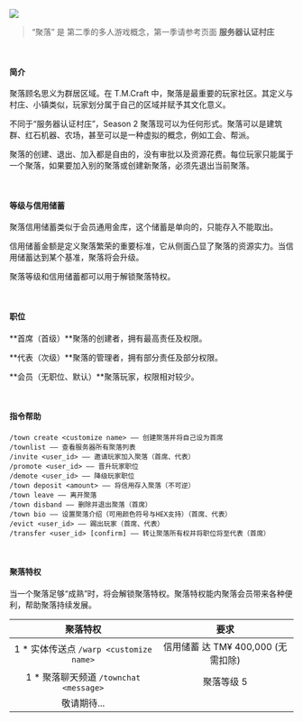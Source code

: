 ![](https://tigerdingcom-1258728659.cos.ap-shanghai.myqcloud.com/basics/settlement.jpg)

> “聚落” 是 第二季的多人游戏概念，第一季请参考页面 **服务器认证村庄**

<br>

#### 简介

聚落顾名思义为群居区域。在 T.M.Craft 中，聚落是最重要的玩家社区。其定义与村庄、小镇类似，玩家划分属于自己的区域并赋予其文化意义。

不同于“服务器认证村庄”，Season 2 聚落现可以为任何形式。聚落可以是建筑群、红石机器、农场，甚至可以是一种虚拟的概念，例如工会、帮派。

聚落的创建、退出、加入都是自由的，没有审批以及资源花费。每位玩家只能属于一个聚落，如果要加入别的聚落或创建新聚落，必须先退出当前聚落。

&nbsp;

#### 等级与信用储蓄

聚落信用储蓄类似于会员通用金库，这个储蓄是单向的，只能存入不能取出。

信用储蓄金额是定义聚落繁荣的重要标准，它从侧面凸显了聚落的资源实力。当信用储蓄达到某个基准，聚落将会升级。

聚落等级和信用储蓄都可以用于解锁聚落特权。

&nbsp;

#### 职位

**首席（首级）**聚落的创建者，拥有最高责任及权限。

**代表（次级）**聚落的管理者，拥有部分责任及部分权限。

**会员（无职位、默认）**聚落玩家，权限相对较少。

&nbsp;

#### 指令帮助

```
/town create <customize name> —— 创建聚落并将自己设为首席
/townlist —— 查看服务器所有聚落列表
/invite <user_id> —— 邀请玩家加入聚落（首席、代表）
/promote <user_id> —— 晋升玩家职位
/demote <user_id> —— 降级玩家职位
/town deposit <amount> —— 将信用存入聚落（不可逆）
/town leave —— 离开聚落
/town disband —— 删除并退出聚落（首席）
/town bio —— 设置聚落介绍（可用颜色符号与HEX支持）（首席、代表）
/evict <user_id> —— 踢出玩家（首席、代表）
/transfer <user_id> [confirm] —— 转让聚落所有权并将职位将至代表（首席）
```

&nbsp;

#### 聚落特权

当一个聚落足够“成熟”时，将会解锁聚落特权。聚落特权能内聚落会员带来各种便利，帮助聚落持续发展。

|                 聚落特权                 |                要求                |
| :--------------------------------------: | :--------------------------------: |
| 1 * 实体传送点  `/warp <customize name>` | 信用储蓄 达 TM¥ 400,000 (无需扣除) |
|  1 * 聚落聊天频道 `/townchat <message>`  |             聚落等级 5             |
|               敬请期待...                |                                    |

